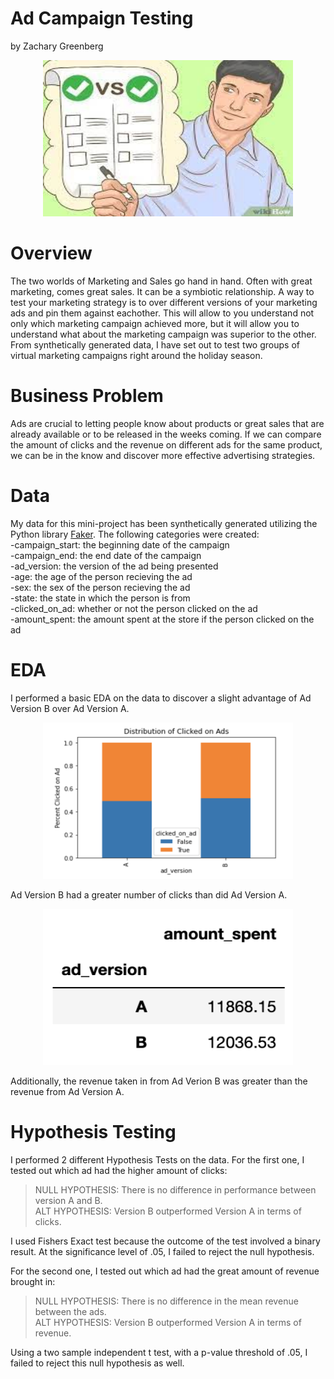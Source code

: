 # Ad Campaign Testing

by Zachary Greenberg  

<p align="center"><img src="images/READMEcover.png" width="400" height="250" /></p>

# Overview
The two worlds of Marketing and Sales go hand in hand. Often with great marketing, comes great sales. It can be a symbiotic relationship. A way to test your marketing strategy is to over different versions of your marketing ads and pin them against eachother. This will allow to you understand not only which marketing campaign achieved more, but it will allow you to understand what about the marketing campaign was superior to the other. From synthetically generated data, I have set out to test two groups of virtual marketing campaigns right around the holiday season.   

# Business Problem
Ads are crucial to letting people know about products or great sales that are already available or to be released in the weeks coming. If we can compare the amount of clicks and the revenue on different ads for the same product, we can be in the know and discover more effective advertising strategies.   

# Data
My data for this mini-project has been synthetically generated utilizing the Python library [Faker](https://faker.readthedocs.io/en/master/). The following categories were created:  
-campaign_start: the beginning date of the campaign    
-campaign_end: the end date of the campaign    
-ad_version: the version of the ad being presented    
-age: the age of the person recieving the ad  
-sex: the sex of the person recieving the ad  
-state: the state in which the person is from  
-clicked_on_ad: whether or not the person clicked on the ad  
-amount_spent: the amount spent at the store if the person clicked on the ad  

# EDA
I performed a basic EDA on the data to discover a slight advantage of Ad Version B over Ad Version A. 

<p align="center"><img src="images/DistributionOfClicks.png" width="400" height="250" /></p>

Ad Version B had a greater number of clicks than did Ad Version A.  

<p align="center"><img src="images/AmountSpent.png" width="400" height="250" /></p>

Additionally, the revenue taken in from Ad Verion B was greater than the revenue from Ad Version A.  

# Hypothesis Testing
I performed 2 different Hypothesis Tests on the data. For the first one, I tested out which ad had the higher amount of clicks:  

> NULL HYPOTHESIS: There is no difference in performance between version A and B.  
> ALT HYPOTHESIS: Version B outperformed Version A in terms of clicks.  

I used Fishers Exact test because the outcome of the test involved a binary result. At the significance level of .05, I failed to reject the null hypothesis.  

For the second one, I tested out which ad had the great amount of revenue brought in:  

> NULL HYPOTHESIS: There is no difference in the mean revenue between the ads.  
> ALT HYPOTHESIS: Version B outperformed Version A in terms of revenue.  

Using a two sample independent t test, with a p-value threshold of .05, I failed to reject this null hypothesis as well. 



